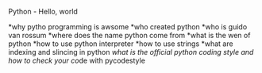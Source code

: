 Python - Hello, world 


*why pytho programming is awsome
*who created python
*who is guido van rossum
*where does the name python come from
*what is the wen of python
*how to use python interpreter
*how to use strings
*what are indexing and slincing in python
*what is the official python coding style and how to check your co*de with pycodestyle

